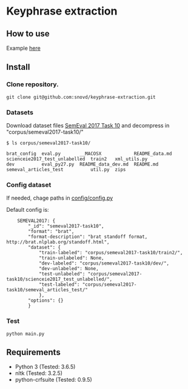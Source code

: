 # Keyphrase extraction

## How to use 

Example [here](https://github.com/snovd/keyphrase-extraction/blob/master/Keyphrase_extraction.ipynb)

## Install 

### Clone repository.

```
git clone git@github.com:snovd/keyphrase-extraction.git
```

### Datasets
Download dataset files [SemEval 2017 Task 10](https://scienceie.github.io/resources.html) and decompress in "corpus/semeval2017-task10/"

```
$ ls corpus/semeval2017-task10/

brat_config  eval.py       __MACOSX            README_data.md  scienceie2017_test_unlabelled  train2   xml_utils.py
dev          eval_py27.py  README_data_dev.md  README.md       semeval_articles_test          util.py  zips
```
### Config dataset

If needed, chage paths in [config/config.py](https://github.com/snovd/keyphrase-extraction/blob/master/config/config.py) 

Default config is:

```
    SEMEVAL2017: {
        "_id": "semeval2017-task10",
        "format": "brat",
        "format-description": "brat standoff format, http://brat.nlplab.org/standoff.html",
        "dataset": {
            "train-labeled": "corpus/semeval2017-task10/train2/",
            "train-unlabeled": None,
            "dev-labeled": "corpus/semeval2017-task10/dev/",
            "dev-unlabeled": None,
            "test-unlabeled": "corpus/semeval2017-task10/scienceie2017_test_unlabelled/",
            "test-labeled": "corpus/semeval2017-task10/semeval_articles_test/"
            },
        "options": {}
        }
```
### Test

```
python main.py
```

## Requirements 

 - Python 3 (Tested: 3.6.5)
 - nltk (Tested: 3.2.5)
 - python-crfsuite (Tested: 0.9.5)
